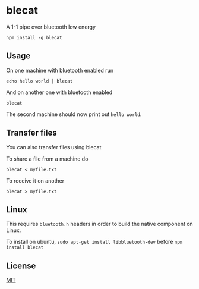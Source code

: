 # blecat

A 1-1 pipe over bluetooth low energy

```
npm install -g blecat
```

## Usage

On one machine with bluetooth enabled run

```
echo hello world | blecat
```

And on another one with bluetooth enabled

```
blecat
```

The second machine should now print out `hello world`.

## Transfer files

You can also transfer files using blecat

To share a file from a machine do

```
blecat < myfile.txt
```

To receive it on another

```
blecat > myfile.txt
```

## Linux

This requires `bluetooth.h` headers in order to build the native component on Linux.

To install on ubuntu, `sudo apt-get install libbluetooth-dev` before `npm install blecat`

## License

[MIT](LICENSE)
